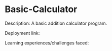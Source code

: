 # Basic-Calculator
Description: A basic addition calculator program.

Deployment link:

Learning experiences/challenges faced:
